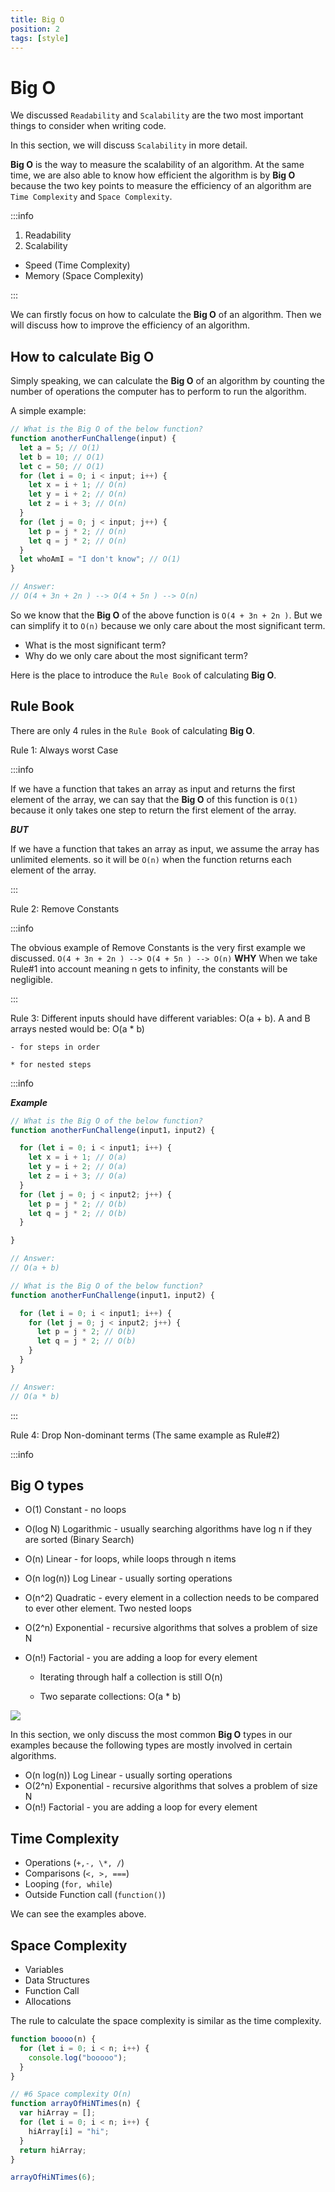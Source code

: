 ```yaml
---
title: Big O
position: 2
tags: [style]
---
```


# Big O

We discussed `Readability` and `Scalability` are the two most important things to consider when writing code.

In this section, we will discuss `Scalability` in more detail.

**Big O** is the way to measure the scalability of an algorithm. At the same time, we are also able to know how efficient the algorithm is by **Big O** because the two key points to measure the efficiency of an algorithm are `Time Complexity` and `Space Complexity`.

:::info

1. Readability
2. Scalability

- Speed (Time Complexity)
- Memory (Space Complexity)

:::

We can firstly focus on how to calculate the **Big O** of an algorithm. Then we will discuss how to improve the efficiency of an algorithm.

## How to calculate Big O

Simply speaking, we can calculate the **Big O** of an algorithm by counting the number of operations the computer has to perform to run the algorithm.

A simple example:

```js
// What is the Big O of the below function?
function anotherFunChallenge(input) {
  let a = 5; // O(1)
  let b = 10; // O(1)
  let c = 50; // O(1)
  for (let i = 0; i < input; i++) {
    let x = i + 1; // O(n)
    let y = i + 2; // O(n)
    let z = i + 3; // O(n)
  }
  for (let j = 0; j < input; j++) {
    let p = j * 2; // O(n)
    let q = j * 2; // O(n)
  }
  let whoAmI = "I don't know"; // O(1)
}

// Answer:
// O(4 + 3n + 2n ) --> O(4 + 5n ) --> O(n)
```

So we know that the **Big O** of the above function is `O(4 + 3n + 2n )`. But we can simplify it to `O(n)` because we only care about the most significant term.

- What is the most significant term?
- Why do we only care about the most significant term?

Here is the place to introduce the `Rule Book` of calculating **Big O**.

## Rule Book

There are only 4 rules in the `Rule Book` of calculating **Big O**.

Rule 1: Always worst Case

:::info

If we have a function that takes an array as input and returns the first element of the array, we can say that the **Big O** of this function is `O(1)` because it only takes one step to return the first element of the array.

**_BUT_**

If we have a function that takes an array as input, we assume the array has unlimited elements. so it will be `O(n)` when the function returns each element of the array.

:::

Rule 2: Remove Constants

:::info

The obvious example of Remove Constants is the very first example we discussed.
`O(4 + 3n + 2n ) --> O(4 + 5n ) --> O(n)`
**WHY**
When we take Rule#1 into account meaning n gets to infinity, the constants will be negligible.

:::

Rule 3: Different inputs should have different variables: O(a + b). A and B arrays nested would be: O(a \* b)

    - for steps in order

    * for nested steps

:::info

**_Example_**

```js
// What is the Big O of the below function?
function anotherFunChallenge(input1，input2) {

  for (let i = 0; i < input1; i++) {
    let x = i + 1; // O(a)
    let y = i + 2; // O(a)
    let z = i + 3; // O(a)
  }
  for (let j = 0; j < input2; j++) {
    let p = j * 2; // O(b)
    let q = j * 2; // O(b)
  }

}

// Answer:
// O(a + b)
```

```js
// What is the Big O of the below function?
function anotherFunChallenge(input1，input2) {

  for (let i = 0; i < input1; i++) {
    for (let j = 0; j < input2; j++) {
      let p = j * 2; // O(b)
      let q = j * 2; // O(b)
    }
  }
}

// Answer:
// O(a * b)
```

:::

Rule 4: Drop Non-dominant terms (The same example as Rule#2)

:::info

## Big O types

- O(1) Constant - no loops

- O(log N) Logarithmic - usually searching algorithms have log n if they are sorted (Binary Search)

- O(n) Linear - for loops, while loops through n items

- O(n log(n)) Log Linear - usually sorting operations

- O(n^2) Quadratic - every element in a collection needs to be compared to ever other element. Two nested loops

- O(2^n) Exponential - recursive algorithms that solves a problem of size N

- O(n!) Factorial - you are adding a loop for every element

  - Iterating through half a collection is still O(n)

  - Two separate collections: O(a \* b)

![](https://miro.medium.com/v2/resize:fit:1400/format:webp/1*5VctXSES5PrSk-5lPb_CCg.jpeg)

In this section, we only discuss the most common **Big O** types in our examples because the following types are mostly involved in certain algorithms.

- O(n log(n)) Log Linear - usually sorting operations
- O(2^n) Exponential - recursive algorithms that solves a problem of size N
- O(n!) Factorial - you are adding a loop for every element

## Time Complexity

- Operations (`+,-, \*, /`)
- Comparisons (`<, >, ===`)
- Looping (`for, while`)
- Outside Function call (`function()`)

We can see the examples above.

## Space Complexity

- Variables
- Data Structures
- Function Call
- Allocations

The rule to calculate the space complexity is similar as the time complexity.

```js
function boooo(n) {
  for (let i = 0; i < n; i++) {
    console.log("booooo");
  }
}

// #6 Space complexity O(n)
function arrayOfHiNTimes(n) {
  var hiArray = [];
  for (let i = 0; i < n; i++) {
    hiArray[i] = "hi";
  }
  return hiArray;
}

arrayOfHiNTimes(6);
```
